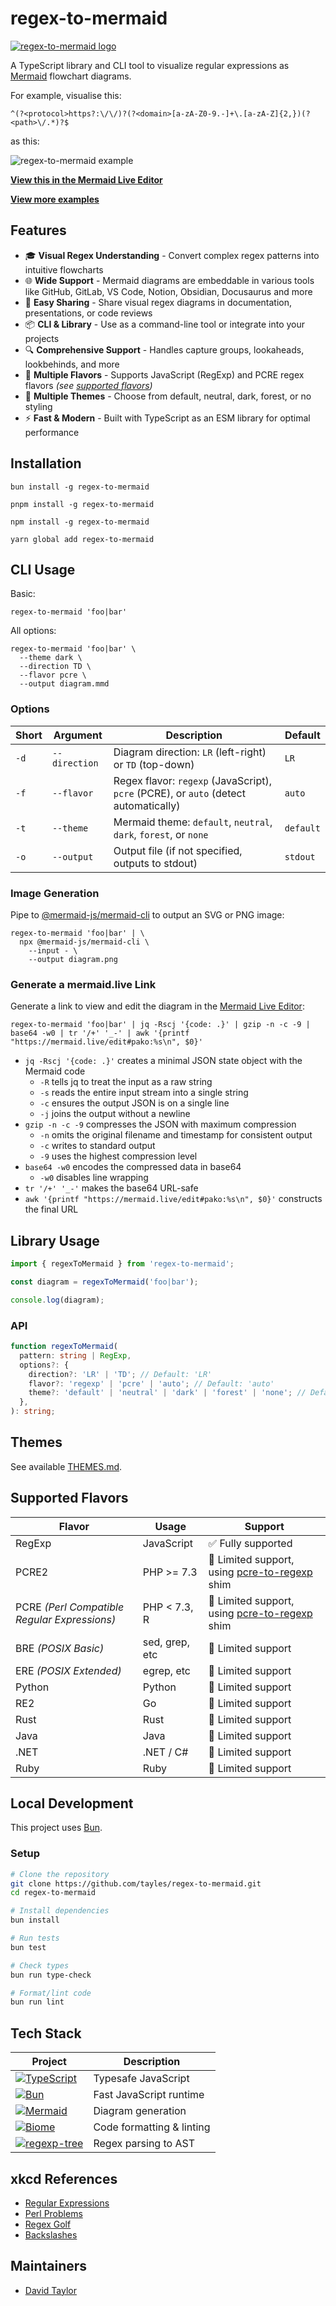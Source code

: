 # regex-to-mermaid

[![regex-to-mermaid logo](https://raw.githubusercontent.com/tayles/regex-to-mermaid/main/docs/regex-to-mermaid-logo.png)](https://npmjs.com/package/regex-to-mermaid)

A TypeScript library and CLI tool to visualize regular expressions as [Mermaid](https://mermaid.js.org) flowchart diagrams.

For example, visualise this:

```regex
^(?<protocol>https?:\/\/)?(?<domain>[a-zA-Z0-9.-]+\.[a-zA-Z]{2,})(?<path>\/.*)?$
```

as this:

![regex-to-mermaid example](https://raw.githubusercontent.com/tayles/regex-to-mermaid/main/diagrams/url.mermaid-diagram.png)

**[View this in the Mermaid Live Editor](https://mermaid.live/edit#pako:eNqVVm1v2jAQ_iuW20rrlgRwICEpglFg_bIXqdunLh3yEgPRQhw5Rn1B_PfZjgtxaLc2H1DO53uex8fdOVsY04TAEC4ZLlbg83WUA4Dj-EfKMxKCCF6TJbkPwa93o0HBKKcxzYYrzotyFEbiaamf85FwJ3SN03z4E9uPY_umbQeOfftBuh29dLtF1u5cAmG-GqpA5_356DSCmnRKyphJ0iuSE4Y5ScBdyleASQ02p_aaMMGRfOw4bceVYTLw7Ax8FWco5XvJMeMft6Bc4ULIX9hxymKwu5C-RZq_4MFlSRhPaT7vvIvgr8FvNhykw0G5xlk2vCTLNC-VkEGrWhq00mEEz8Mw3EcqnCzlQnamUGSOqj161diBxI7S5PlWSBycHZM8B-AKgLDVOt4QrzCbx5kQpmSM8weQ0TvCYlwSSSgXNkVhLiTpMuXScIDdUJUTQBlYU0aOhUkuW3EZ2rqaV7pxLNb-qRK9SuVBEXqznp5gaL2cSq8p1-S7IYy-TFkHPJSRPNOpCTPLk9cUkS7o75vfqiGrotYGyPGaJPMYF3zDyLwDfkZQo590nmDBU5cC7RISDqUl5Oh9EbyV2LWiNU1kmq40SZ5UCl9QhOqK0F5RNRj2hPUKNUm6RxvQa2jdOq17SISYMm9NQs80PYNe_C-zZFkbNMC27frwaA4T5d_n1xwRhg-Zw8HwuWbfK189hUddb0R3zc5sRqOjbjSie2YfGT7PbKJGLlCzI5RfjOBajfOHrEqmnuBqJc2XSpJUMyWLA4QIzrLw5NKb-uO-VXJG_5DwJHAnXX9qiXqnLDxpq-fCANAKdfinYHIZTPbhMy_ouP1_hR9mypOA7tifenuE_syfTNwjBH2sK0Y3xbPnUiVs6xLW0NNgNp66_zubhh4XRfagCSYStcplJbUxKaxGn1rNBjLUXEBLfA6kCQw52xAL6ltXfCRsJUME-Yqsibh_xGtCFniTcXkX70RYgfMbStdPkULccgXDBc5KYW2KRNzp0xSLJl7vV5noL8ImdJNzGHo9hQHDLbwXluv02_3A77U7yO_5bc-CDzBEPnICNwi8ftfr9F0X7Sz4qEjbTt_vBuLx3QChAHVdC5Ik5ZR9qT5y1LfO7i-AWPEJ)**

**[View more examples](./EXAMPLES.md)**

## Features

- 🎓 **Visual Regex Understanding** - Convert complex regex patterns into intuitive flowcharts
- 🌐 **Wide Support** - Mermaid diagrams are embeddable in various tools like GitHub, GitLab, VS Code, Notion, Obsidian, Docusaurus and more
- 🔗 **Easy Sharing** - Share visual regex diagrams in documentation, presentations, or code reviews
- 📦 **CLI & Library** - Use as a command-line tool or integrate into your projects
- 🔍 **Comprehensive Support** - Handles capture groups, lookaheads, lookbehinds, and more
- 🥗 **Multiple Flavors** - Supports JavaScript (RegExp) and PCRE regex flavors _(see [supported flavors](#supported-flavors))_
- 🎨 **Multiple Themes** - Choose from default, neutral, dark, forest, or no styling
- ⚡ **Fast & Modern** - Built with TypeScript as an ESM library for optimal performance

## Installation

```shell
bun install -g regex-to-mermaid
```

```shell
pnpm install -g regex-to-mermaid
```

```shell
npm install -g regex-to-mermaid
```

```shell
yarn global add regex-to-mermaid
```

## CLI Usage

Basic:

```shell
regex-to-mermaid 'foo|bar'
```

All options:

```shell
regex-to-mermaid 'foo|bar' \
  --theme dark \
  --direction TD \
  --flavor pcre \
  --output diagram.mmd
```

### Options

| Short | Argument      | Description                                                                          | Default   |
| ----- | ------------- | ------------------------------------------------------------------------------------ | --------- |
| `-d`  | `--direction` | Diagram direction: `LR` (left-right) or `TD` (top-down)                              | `LR`      |
| `-f`  | `--flavor`    | Regex flavor: `regexp` (JavaScript), `pcre` (PCRE), or `auto` (detect automatically) | `auto`    |
| `-t`  | `--theme`     | Mermaid theme: `default`, `neutral`, `dark`, `forest`, or `none`                     | `default` |
| `-o`  | `--output`    | Output file (if not specified, outputs to stdout)                                    | `stdout`  |

### Image Generation

Pipe to [@mermaid-js/mermaid-cli](https://npmjs.com/package/@mermaid-js/mermaid-cli) to output an SVG or PNG image:

```shell
regex-to-mermaid 'foo|bar' | \
  npx @mermaid-js/mermaid-cli \
    --input - \
    --output diagram.png
```

### Generate a mermaid.live Link

Generate a link to view and edit the diagram in the [Mermaid Live Editor](https://mermaid.live):

```shell
regex-to-mermaid 'foo|bar' | jq -Rscj '{code: .}' | gzip -n -c -9 | base64 -w0 | tr '/+' '_-' | awk '{printf "https://mermaid.live/edit#pako:%s\n", $0}'
```

- `jq -Rscj '{code: .}'` creates a minimal JSON state object with the Mermaid code
  - `-R` tells jq to treat the input as a raw string
  - `-s` reads the entire input stream into a single string
  - `-c` ensures the output JSON is on a single line
  - `-j` joins the output without a newline
- `gzip -n -c -9` compresses the JSON with maximum compression
  - `-n` omits the original filename and timestamp for consistent output
  - `-c` writes to standard output
  - `-9` uses the highest compression level
- `base64 -w0` encodes the compressed data in base64
  - `-w0` disables line wrapping
- `tr '/+' '_-'` makes the base64 URL-safe
- `awk '{printf "https://mermaid.live/edit#pako:%s\n", $0}'` constructs the final URL

## Library Usage

```typescript
import { regexToMermaid } from 'regex-to-mermaid';

const diagram = regexToMermaid('foo|bar');

console.log(diagram);
```

### API

```typescript
function regexToMermaid(
  pattern: string | RegExp,
  options?: {
    direction?: 'LR' | 'TD'; // Default: 'LR'
    flavor?: 'regexp' | 'pcre' | 'auto'; // Default: 'auto'
    theme?: 'default' | 'neutral' | 'dark' | 'forest' | 'none'; // Default: 'default'
  },
): string;
```

## Themes

See available [THEMES.md](./THEMES.md).

## Supported Flavors

| Flavor                                       | Usage          | Support                                                                                   |
| -------------------------------------------- | -------------- | ----------------------------------------------------------------------------------------- |
| RegExp                                       | JavaScript     | ✅ Fully supported                                                                        |
| PCRE2                                        | PHP >= 7.3     | 🚧 Limited support, using [pcre-to-regexp](https://npmjs.com/package/pcre-to-regexp) shim |
| PCRE _(Perl Compatible Regular Expressions)_ | PHP < 7.3, R   | 🚧 Limited support, using [pcre-to-regexp](https://npmjs.com/package/pcre-to-regexp) shim |
| BRE _(POSIX Basic)_                          | sed, grep, etc | 🚧 Limited support                                                                        |
| ERE _(POSIX Extended)_                       | egrep, etc     | 🚧 Limited support                                                                        |
| Python                                       | Python         | 🚧 Limited support                                                                        |
| RE2                                          | Go             | 🚧 Limited support                                                                        |
| Rust                                         | Rust           | 🚧 Limited support                                                                        |
| Java                                         | Java           | 🚧 Limited support                                                                        |
| .NET                                         | .NET / C#      | 🚧 Limited support                                                                        |
| Ruby                                         | Ruby           | 🚧 Limited support                                                                        |

## Local Development

This project uses [Bun](https://bun.sh).

### Setup

```bash
# Clone the repository
git clone https://github.com/tayles/regex-to-mermaid.git
cd regex-to-mermaid

# Install dependencies
bun install

# Run tests
bun test

# Check types
bun run type-check

# Format/lint code
bun run lint
```

## Tech Stack

| Project                                                                                                                                                               | Description               |
| --------------------------------------------------------------------------------------------------------------------------------------------------------------------- | ------------------------- |
| [![TypeScript](https://img.shields.io/badge/typescript-%23007ACC.svg?style=for-the-badge&logo=typescript&logoColor=white)](https://www.typescriptlang.org)            | Typesafe JavaScript       |
| [![Bun](https://img.shields.io/badge/bun-%23000000.svg?style=for-the-badge&logo=bun&logoColor=white)](https://bun.sh)                                                 | Fast JavaScript runtime   |
| [![Mermaid](https://img.shields.io/badge/mermaid-%23FF3670.svg?style=for-the-badge&logo=mermaid&logoColor=white)](https://mermaid.js.org)                             | Diagram generation        |
| [![Biome](https://img.shields.io/badge/Biome-25272f?style=for-the-badge&logo=biome)](https://biomejs.dev)                                                             | Code formatting & linting |
| [![regexp-tree](https://img.shields.io/badge/regexp--tree-%23000000.svg?style=for-the-badge&logo=regexp-tree&logoColor=white)](https://npmjs.com/package/regexp-tree) | Regex parsing to AST      |

## xkcd References

- [Regular Expressions](https://xkcd.com/208/)
- [Perl Problems](https://xkcd.com/1171/)
- [Regex Golf](https://xkcd.com/1313/)
- [Backslashes](https://xkcd.com/1638/)

## Maintainers

- [David Taylor](https://github.com/tayles)
